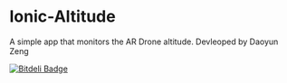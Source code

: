 # Ionic-Altitude
A simple app that monitors the AR Drone altitude.
Devleoped by Daoyun Zeng


[![Bitdeli Badge](https://d2weczhvl823v0.cloudfront.net/Daomaster/ionic-altitude/trend.png)](https://bitdeli.com/free "Bitdeli Badge")

